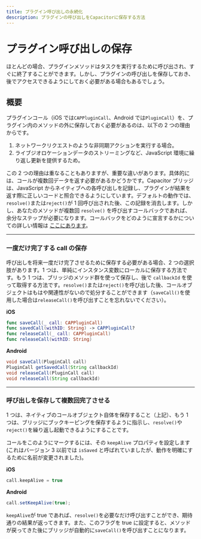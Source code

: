 ```yaml
---
title: プラグイン呼び出しの永続化
description: プラグインの呼び出しをCapacitorに保存する方法
---
```


# プラグイン呼び出しの保存

ほとんどの場合、プラグインメソッドはタスクを実行するために呼び出され、すぐに終了することができます。しかし、プラグインの呼び出しを保存しておき、後でアクセスできるようにしておく必要がある場合もあるでしょう。

## 概要

プラグインコール（iOS では`CAPPluginCall`、Android では`PluginCall`）を、プラグイン内のメソッドの外に保存しておく必要があるのは、以下の 2 つの理由からです。

1. ネットワークリクエストのような非同期アクションを実行する場合。
2. ライブジオロケーションデータのストリーミングなど、JavaScript 環境に繰り返し更新を提供するため。

この 2 つの理由は重なることもありますが、重要な違いがあります。具体的には、コールが複数回データを返す必要があるかどうかです。Capacitor ブリッジは、JavaScript からネイティブへの各呼び出しを記録し、プラグインが結果を返す際に正しいコードと照合できるようにしています。デフォルトの動作では、`resolve()`または`reject()`が 1 回呼び出された後、この記録を消去します。しかし、あなたのメソッドが複数回 `resolve()` を呼び出すコールバックであれば、余分なステップが必要になります。コールバックをどのように宣言するかについての詳しい情報は [ここにあります](/docs/plugins/method-types)。

---

### 一度だけ完了する call の保存

呼び出しを将来一度だけ完了させるために保存する必要がある場合、2 つの選択肢があります。1 つは、単純にインスタンス変数にローカルに保存する方法です。もう 1 つは、ブリッジのメソッド群を使って保存し、後で `callbackId` を使って取得する方法です。`resolve()`または`reject()`を呼び出した後、コールオブジェクトはもはや関連性がないので処分することができます（`saveCall()`を使用した場合は`releaseCall()`を呼び出すことを忘れないでください）。

**iOS**

```swift
func saveCall(_ call: CAPPluginCall)
func savedCall(withID: String) -> CAPPluginCall?
func releaseCall(_ call: CAPPluginCall)
func releaseCall(withID: String)
```

**Android**

```java
void saveCall(PluginCall call)
PluginCall getSavedCall(String callbackId)
void releaseCall(PluginCall call)
void releaseCall(String callbackId)
```

---

### 呼び出しを保存して複数回完了させる

1 つは、ネイティブのコールオブジェクト自体を保存すること（上記）、もう 1 つは、ブリッジにブックキーピングを保存するように指示し、`resolve()`や`reject()`を繰り返し起動できるようにすることです。

コールをこのようにマークするには、その `keepAlive` プロパティを設定します (これはバージョン 3 以前では `isSaved` と呼ばれていましたが、動作を明確にするために名前が変更されました)。

**iOS**

```swift
call.keepAlive = true
```

**Android**

```java
call.setKeepAlive(true);
```

`keepAlive`が true であれば、`resolve()`を必要なだけ呼び出すことができ、期待通りの結果が返ってきます。また、このフラグを true に設定すると、メソッドが戻ってきた後にブリッジが自動的に`saveCall()`を呼び出すことになります。
